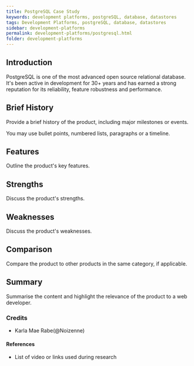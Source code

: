 ```yaml
---
title: PostgreSQL Case Study
keywords: development platforms, postgreSQL, database, datastores
tags: Development Platforms, postgreSQL, database, datastores
sidebar: development-platforms
permalink: development-platforms/postgresql.html
folder: development-platforms
---
```


## Introduction

PostgreSQL is one of the most advanced open source relational database. It's been active in development for 30+ years and has earned a strong reputation for its reliability, feature robustness and performance.

## Brief History

Provide a brief history of the product, including major milestones or events.

You may use bullet points, numbered lists, paragraphs or a timeline.

## Features

Outline the product's key features.

## Strengths

Discuss the product's strengths.

## Weaknesses

Discuss the product's weaknesses.

## Comparison

Compare the product to other products in the same category, if applicable.

## Summary

Summarise the content and highlight the relevance of the product to a web developer.

### Credits

- Karla Mae Rabe(@Noizenne)

#### References

- List of video or links used during research
